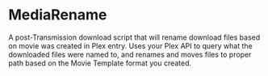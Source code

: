 # MediaRename

A post-Transmission download script that will rename download files based on 
movie was created in Plex entry. Uses your Plex API to query what the 
downloaded files were named to, and renames and moves files to proper
path based on the Movie Template format you created.

